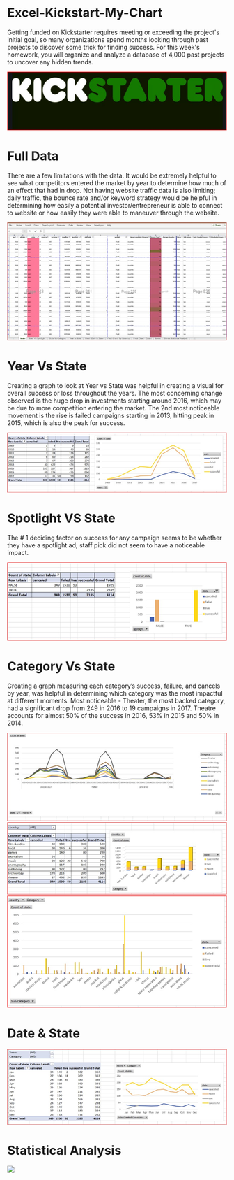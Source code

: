 # Excel-Kickstart-My-Chart
Getting funded on Kickstarter requires meeting or exceeding the project's initial goal, so many organizations spend months looking through past projects to discover some trick for finding success. For this week's homework, you will organize and analyze a database of 4,000 past projects to uncover any hidden trends.

![](/images/ks.jpg)


# Full Data
There are a few limitations with the data. It would be extremely helpful to see what competitors entered the market by year to determine how much of an effect that had in drop.  Not having website traffic data is also limiting; daily traffic, the bounce rate and/or keyword strategy would be helpful in determining how easily a potential investor/entrepreneur is able to connect to website or how easily they were able to maneuver through the website.  

![](/images/Picture1.jpg)

# Year Vs State 
Creating a graph to look at Year vs State was helpful in creating a visual for overall success or loss throughout the years. The most concerning change observed is the huge drop in investments starting around 2016, which may be due to more competition entering the market. The 2nd most noticeable movement is the rise is failed campaigns starting in 2013, hitting peak in 2015, which is also the peak for success.

![](/images/YearvsState1.jpg)


# Spotlight VS State 
The # 1 deciding factor on success for any campaign seems to be whether they have a spotlight ad; staff pick did not seem to have a noticeable impact.

![](/images/SpotlightVSState.jpg)


# Category Vs State
Creating a graph measuring each category’s success, failure, and cancels by year, was helpful in determining which category was the most impactful at different moments. 
Most noticeable - Theater, the most backed category, had a significant drop from 249 in 2016 to 19 campaigns in 2017. Theatre accounts for almost 50% of the success in 2016, 53% in 2015 and 50% in 2014. 

![](/images/CategoryVsState1.jpg)
![](/images/CategoryVsState2.jpg)
![](/images/CategoryVsState3.jpg)

# Date & State

![](/images/Date&State.jpg)

# Statistical Analysis 

![](/images/[](/images/)StatisticalAnalysis%20%.jpg)






